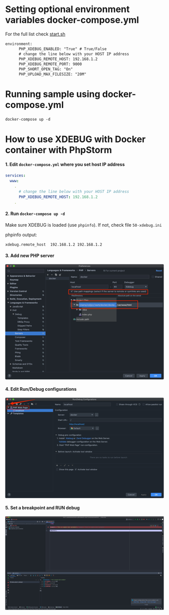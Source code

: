 
# Setting optional environment variables docker-compose.yml

For the full list check [start.sh](start.sh)

```
environment:
      PHP_XDEBUG_ENABLED: "True" # True/False
      # change the line below with your HOST IP address
      PHP_XDEBUG_REMOTE_HOST: 192.168.1.2
      PHP_XDEBUG_REMOTE_PORT: 9000
      PHP_SHORT_OPEN_TAG: "On"
      PHP_UPLOAD_MAX_FILESIZE: "20M"
```

# Running sample using docker-compose.yml

```docker-compose up -d```

# How to use XDEBUG with Docker container with PhpStorm

#### 1. Edit ```docker-compose.yml``` where you set host IP address

```yaml
services:
  www:
    .
      # change the line below with your HOST IP address
      PHP_XDEBUG_REMOTE_HOST: 192.168.1.2
    .
```
#### 2. Run ```docker-compose up -d```
Make sure XDEBUG is loaded (use ```phpinfo```). If not, check file ```50-xdebug.ini```

phpinfo output:
```
xdebug.remote_host	192.168.1.2	192.168.1.2
```

#### 3. Add new PHP server
![PhpStorm add server](images/phpstorm_xdebug_server.jpg)

#### 4. Edit Run/Debug configurations
![PhpStorm add server](images/phpstorm_xdebug_localhost.jpg)

#### 5. Set a breakpoint and RUN debug
![PhpStorm add server](images/phpstorm_debuging.jpg)

